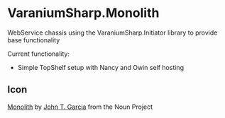 # VaraniumSharp.Monolith
WebService chassis using the VaraniumSharp.Initiator library to provide base functionality

Current functionality:
- Simple TopShelf setup with Nancy and Owin self hosting

## Icon
[Monolith](https://thenounproject.com/search/?q=monolith&i=242785) by [John T. Garcia](https://thenounproject.com/tongal/) from the Noun Project